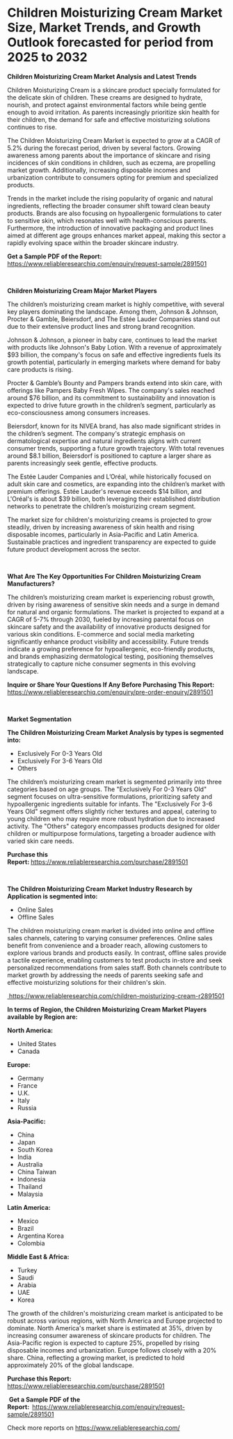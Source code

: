 <p><h1>Children Moisturizing Cream Market Size, Market Trends, and Growth Outlook forecasted for period from 2025 to 2032</h1></p><p><strong>Children Moisturizing Cream Market Analysis and Latest Trends</strong></p>
<p><p>Children Moisturizing Cream is a skincare product specially formulated for the delicate skin of children. These creams are designed to hydrate, nourish, and protect against environmental factors while being gentle enough to avoid irritation. As parents increasingly prioritize skin health for their children, the demand for safe and effective moisturizing solutions continues to rise.</p><p>The Children Moisturizing Cream Market is expected to grow at a CAGR of 5.2% during the forecast period, driven by several factors. Growing awareness among parents about the importance of skincare and rising incidences of skin conditions in children, such as eczema, are propelling market growth. Additionally, increasing disposable incomes and urbanization contribute to consumers opting for premium and specialized products. </p><p>Trends in the market include the rising popularity of organic and natural ingredients, reflecting the broader consumer shift toward clean beauty products. Brands are also focusing on hypoallergenic formulations to cater to sensitive skin, which resonates well with health-conscious parents. Furthermore, the introduction of innovative packaging and product lines aimed at different age groups enhances market appeal, making this sector a rapidly evolving space within the broader skincare industry.</p></p>
<p><strong>Get a Sample PDF of the Report:&nbsp;</strong> <a href="https://www.reliableresearchiq.com/enquiry/request-sample/2891501?utm_campaign=3381&utm_medium=2&utm_source=Github&utm_content=ia&utm_term=14032025&utm_id=children-moisturizing-cream">https://www.reliableresearchiq.com/enquiry/request-sample/2891501</a></p>
<p>&nbsp;</p>
<p><strong>Children Moisturizing Cream Major Market Players</strong></p>
<p><p>The children’s moisturizing cream market is highly competitive, with several key players dominating the landscape. Among them, Johnson & Johnson, Procter & Gamble, Beiersdorf, and The Estée Lauder Companies stand out due to their extensive product lines and strong brand recognition.</p><p>Johnson & Johnson, a pioneer in baby care, continues to lead the market with products like Johnson's Baby Lotion. With a revenue of approximately $93 billion, the company's focus on safe and effective ingredients fuels its growth potential, particularly in emerging markets where demand for baby care products is rising.</p><p>Procter & Gamble’s Bounty and Pampers brands extend into skin care, with offerings like Pampers Baby Fresh Wipes. The company's sales reached around $76 billion, and its commitment to sustainability and innovation is expected to drive future growth in the children’s segment, particularly as eco-consciousness among consumers increases.</p><p>Beiersdorf, known for its NIVEA brand, has also made significant strides in the children’s segment. The company's strategic emphasis on dermatological expertise and natural ingredients aligns with current consumer trends, supporting a future growth trajectory. With total revenues around $8.1 billion, Beiersdorf is positioned to capture a larger share as parents increasingly seek gentle, effective products.</p><p>The Estée Lauder Companies and L’Oréal, while historically focused on adult skin care and cosmetics, are expanding into the children’s market with premium offerings. Estée Lauder's revenue exceeds $14 billion, and L'Oréal's is about $39 billion, both leveraging their established distribution networks to penetrate the children’s moisturizing cream segment.</p><p>The market size for children's moisturizing creams is projected to grow steadily, driven by increasing awareness of skin health and rising disposable incomes, particularly in Asia-Pacific and Latin America. Sustainable practices and ingredient transparency are expected to guide future product development across the sector.</p></p>
<p>&nbsp;</p>
<p><strong>What Are The Key Opportunities For Children Moisturizing Cream Manufacturers?</strong></p>
<p><p>The children’s moisturizing cream market is experiencing robust growth, driven by rising awareness of sensitive skin needs and a surge in demand for natural and organic formulations. The market is projected to expand at a CAGR of 5-7% through 2030, fueled by increasing parental focus on skincare safety and the availability of innovative products designed for various skin conditions. E-commerce and social media marketing significantly enhance product visibility and accessibility. Future trends indicate a growing preference for hypoallergenic, eco-friendly products, and brands emphasizing dermatological testing, positioning themselves strategically to capture niche consumer segments in this evolving landscape.</p></p>
<p><strong>Inquire or Share Your Questions If Any Before Purchasing This Report:</strong> <a href="https://www.reliableresearchiq.com/enquiry/pre-order-enquiry/2891501?utm_campaign=3381&utm_medium=2&utm_source=Github&utm_content=ia&utm_term=14032025&utm_id=children-moisturizing-cream">https://www.reliableresearchiq.com/enquiry/pre-order-enquiry/2891501</a></p>
<p>&nbsp;</p>
<p><strong>Market Segmentation</strong></p>
<p><strong>The Children Moisturizing Cream Market Analysis by types is segmented into:</strong></p>
<p><ul><li>Exclusively For 0-3 Years Old</li><li>Exclusively For 3-6 Years Old</li><li>Others</li></ul></p>
<p><p>The children’s moisturizing cream market is segmented primarily into three categories based on age groups. The "Exclusively For 0-3 Years Old" segment focuses on ultra-sensitive formulations, prioritizing safety and hypoallergenic ingredients suitable for infants. The "Exclusively For 3-6 Years Old" segment offers slightly richer textures and appeal, catering to young children who may require more robust hydration due to increased activity. The "Others" category encompasses products designed for older children or multipurpose formulations, targeting a broader audience with varied skin care needs.</p></p>
<p><strong>Purchase this Report:&nbsp;</strong><a href="https://www.reliableresearchiq.com/purchase/2891501?utm_campaign=3381&utm_medium=2&utm_source=Github&utm_content=ia&utm_term=14032025&utm_id=children-moisturizing-cream">https://www.reliableresearchiq.com/purchase/2891501</a></p>
<p>&nbsp;</p>
<p><strong>The Children Moisturizing Cream Market Industry Research by Application is segmented into:</strong></p>
<p><ul><li>Online Sales</li><li>Offline Sales</li></ul></p>
<p><p>The children moisturizing cream market is divided into online and offline sales channels, catering to varying consumer preferences. Online sales benefit from convenience and a broader reach, allowing customers to explore various brands and products easily. In contrast, offline sales provide a tactile experience, enabling customers to test products in-store and seek personalized recommendations from sales staff. Both channels contribute to market growth by addressing the needs of parents seeking safe and effective moisturizing solutions for their children's skin.</p></p>
<p><a href="https://www.reliableresearchiq.com/children-moisturizing-cream-r2891501?utm_campaign=3381&utm_medium=2&utm_source=Github&utm_content=ia&utm_term=14032025&utm_id=children-moisturizing-cream">&nbsp;https://www.reliableresearchiq.com/children-moisturizing-cream-r2891501</a></p>
<p><strong>In terms of Region, the Children Moisturizing Cream Market Players available by Region are:</strong></p>
<p>
    <p> <strong> North America: </strong>
        <ul>
            <li>United States</li>
            <li>Canada</li>
        </ul>
        </p> 
    <p> <strong> Europe: </strong>
        <ul>
            <li>Germany</li>
            <li>France</li>
            <li>U.K.</li>
            <li>Italy</li>
            <li>Russia</li>
        </ul>
        </p> 
    <p> <strong> Asia-Pacific: </strong>
        <ul>
            <li>China</li>
            <li>Japan</li>
            <li>South Korea</li>
            <li>India</li>
            <li>Australia</li>
            <li>China Taiwan</li>
            <li>Indonesia</li>
            <li>Thailand</li>
            <li>Malaysia</li>
        </ul>
        </p> 
    <p> <strong> Latin America: </strong>
        <ul>
            <li>Mexico</li>
            <li>Brazil</li>
            <li>Argentina Korea</li>
            <li>Colombia</li>
        </ul>
        </p> 
    <p> <strong> Middle East & Africa: </strong>
        <ul>
            <li>Turkey</li>
            <li>Saudi</li>
            <li>Arabia</li>
            <li>UAE</li>
            <li>Korea</li>
        </ul>
    </p>
    </p>
<p><p>The growth of the children's moisturizing cream market is anticipated to be robust across various regions, with North America and Europe projected to dominate. North America's market share is estimated at 35%, driven by increasing consumer awareness of skincare products for children. The Asia-Pacific region is expected to capture 25%, propelled by rising disposable incomes and urbanization. Europe follows closely with a 20% share. China, reflecting a growing market, is predicted to hold approximately 20% of the global landscape.</p></p>
<p><strong>Purchase this Report: </strong><a href="https://www.reliableresearchiq.com/purchase/2891501?utm_campaign=3381&utm_medium=2&utm_source=Github&utm_content=ia&utm_term=14032025&utm_id=children-moisturizing-cream">https://www.reliableresearchiq.com/purchase/2891501</a></p>
<p>&nbsp;<strong>Get a Sample PDF of the Report:&nbsp;&nbsp;</strong><a href="https://www.reliableresearchiq.com/enquiry/request-sample/2891501?utm_campaign=3381&utm_medium=2&utm_source=Github&utm_content=ia&utm_term=14032025&utm_id=children-moisturizing-cream">https://www.reliableresearchiq.com/enquiry/request-sample/2891501</a></p>
<p><strong></strong></p>
<p>Check more reports on <a href="https://www.reliableresearchiq.com/?utm_campaign=3381&utm_medium=2&utm_source=Github&utm_content=ia&utm_term=14032025&utm_id=children-moisturizing-cream">https://www.reliableresearchiq.com/</a></p>